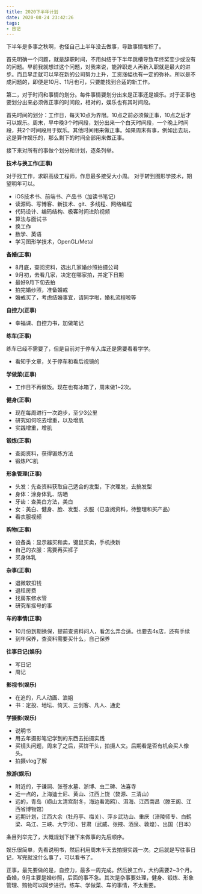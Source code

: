 ```yaml
---
title: 2020下半年计划
date: 2020-08-24 23:42:26
tags:
- 日记
---
```


下半年是多事之秋啊，也怪自己上半年没去做事，导致事情堆积了。

首先明确一个问题，就是辞职时间，不用纠结于下半年跳槽导致年终奖变少或没有的问题。早前我就想过这个问题，对我来说，能辞职走人再新入职就是最大的进步。而且早走就可以早在新的公司努力上升，工资涨幅也有一定的弥补。所以是不成问题的，即便是10月、11月也可，只要能找到合适的新工作。

第二，对于时间和事情的划分。每件事情要划分出来是正事还是娱乐。对于正事也要划分出来必须做正事的时间段，相对的，娱乐也有其时间段。

首先时间的划分：工作日，每天10点为界限。10点之前必须做正事，10点之后才可以娱乐。周末，早中晚3个时间段，划分出来一个白天时间段，一个晚上时间段，共2个时间段用于娱乐。其他时间用来做正事。如果周末有事，例如出去玩，这是算作娱乐的，那么剩下的时间全部用来做正事。

接下来对所有的事做个划分和计划，逐条列举。

**技术与换工作(正事)**

对于找工作，求职高级工程师，作息最多接受大小周。
对于转到图形学技术，期望明年可以。

- iOS技术书、前端书、产品书（加读书笔记）
- 读源码、写博客、新技术、git、多线程、网络编程
- 代码设计、编码结构、极客时间进阶视频
- 算法与面试书
- 换工作
- 数学、英语
- 学习图形学技术，OpenGL/Metal

**备婚(正事)**

- 8月底，查阅资料，选出几家婚纱照拍摄公司
- 9月初，去看几家，决定在哪家拍，并定下日期
- 最好9月下旬去拍
- 拍完婚纱照，准备婚戒
- 婚戒买了，考虑结婚事宜，请同学啦，婚礼流程啦等

**自控力(正事)**

- 幸福课、自控力书，加做笔记

**练车(正事)**

练车已经不需要了，但是目前对于停车入库还是需要看看学学。

- 看知乎文章，关于停车和看后视镜的

**学做菜(正事)**

- 工作日不再做饭。现在也有冰箱了，周末做1~2次。

**健身(正事)**

- 现在每周进行一次跑步，至少3公里
- 研究如何吃去增重，以及增肌
- 实践增重，增肌

**锻炼(正事)**

- 查阅资料，获得锻炼方法
- 锻炼PC肌

**形象管理(正事)**

- 头发：先查资料获取自己适合的发型，下次理发，去搞发型
- 身体：涂身体乳、防晒
- 牙齿：查美白方法，美白
- 女：美白、健身、脸、发型、衣服（已查阅资料，待整理和买产品）
- 看衣服视频

**购物(正事)**

- 设备类：显示器买和卖，键鼠买卖，手机换新
- 自己的衣服：需要再买裤子
- 买身体乳

**杂事(正事)**

- 退微软扣钱
- 退租房费
- 找房东修水管
- 研究车摇号的事

**车的事情(正事)**

- 10月份到期换保，提前查资料问人，看怎么弄合适。也要去4s店，还有手续
- 到年保养，查资料需要买什么，自己保养

**往事日记(娱乐)**

- 写日记
- 周记

**影视书(娱乐)**

- 在追的，凡人动画、浪姐
- 书：定投、地坛、倚天、三剑客、凡人、通史

**学摄影(娱乐)**

- 说明书
- 用去年摄影笔记学到的东西去拍摄实践
- 买镜头问题，周来了之后，买饼干头，拍摄人文。后期看是否有机会买人像头。
- 拍摄vlog了解

**旅游(娱乐)**

- 附近的，于谦祠、张苍水墓、浙博、虫二碑、法喜寺
- 近一点的，上海迪士尼、黄山、江西上饶（婺源、三清山）
- 远的，青岛（崂山太清宫耐冬，海边看海鸥）、洱海、江西南昌（滕王阁、江西省博物馆）
- 远期计划，江西大余（牡丹亭、梅关）、萍乡武功山、重庆（涪陵师专、白鹤梁、乌江、三峡、大宁河）、甘肃（武威、张掖、酒泉、敦煌）、出国（日本）

条目列举完了，大概规划下接下来做事的先后顺序。

娱乐很简单，先看说明书，然后利用周末半天去拍摄实践一次。之后就是写往事日记，写完就没什么事了，可以看书了。

正事，最先要做的是，自控力，最多一周完成。然后换工作，大约需要2~3个月。备婚，9月主要是婚纱照，后面的事不急。其次是杂事要处理，健身、锻炼、形象管理、购物可以同步进行。练车、学做菜、车的事情，不太重要。
